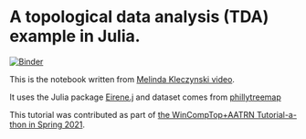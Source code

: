 # A topological data analysis (TDA) example in Julia. 

[![Binder](https://mybinder.org/badge_logo.svg)](https://mybinder.org/v2/gh/pnavaro/IntroToTDA.jl/main?labpath=Trees_In_Philly_Old_City.ipynb)

This is the notebook written from [Melinda Kleczynski video](https://youtu.be/ZWEtomyEzts).

It uses the Julia package [Eirene.j](https://github.com/Eetion/Eirene.jl) and dataset comes from
[phillytreemap](https://www.opentreemap.org/phillytreemap/map/?z=16/39.9521/-75.1478&q=%7B%22mapFeature.geom%22%3A%7B%22IN_BOUNDARY%22%3A%2231358%22%7D%7D)

This tutorial was contributed as part of [the WinCompTop+AATRN Tutorial-a-thon in Spring 2021](https://sites.google.com/view/aatrn-tutorial-a-thon).


